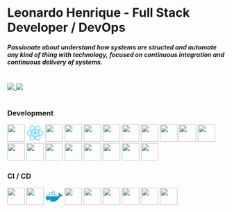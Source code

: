 <html>
  <h1>Leonardo Henrique - Full Stack Developer / DevOps</h1>
  <h5>Passionate about understand how systems are structed and automate any kind of thing with technology, focused on continuous integration and continuous delivery of systems.</h5>
  <br>
  
  <div>
    <a 
       href="https://www.linkedin.com/in/leohenriquedev" target="_blank">
       <img src="https://img.shields.io/badge/-LinkedIn-0a67c2?style=for-the-badge&logo=linkedin&logoColor=white">
    </a>
    <a 
       href="mailto: heenriqueleo@gmail.com" target="_blank">
       <img src="https://img.shields.io/badge/-Gmail-e94335?style=for-the-badge&logo=gmail&logoColor=white">
    </a>
  </div>
  
  <br>
   
  <div>
    <h3>Development</h3>
    <img width="40" height="40" src="https://cdn.jsdelivr.net/gh/devicons/devicon/icons/figma/figma-original.svg" />
    <img width="40" height="40" src="https://raw.githubusercontent.com/devicons/devicon/master/icons/react/react-original.svg" />
    <img width="40" height="40" src="https://cdn.jsdelivr.net/gh/devicons/devicon/icons/nextjs/nextjs-line.svg" />
    <img width="40" height="40" src="https://cdn.jsdelivr.net/gh/devicons/devicon/icons/redux/redux-original.svg" />
    <img width="40" height="40" src="https://cdn.jsdelivr.net/gh/devicons/devicon/icons/materialui/materialui-original.svg" />
    <img width="40" height="40" src="https://cdn.jsdelivr.net/gh/devicons/devicon/icons/bootstrap/bootstrap-original.svg" />
    <img width="40" height="40" src="https://cdn.jsdelivr.net/gh/devicons/devicon/icons/nestjs/nestjs-plain.svg" />
    <img width="40" height="40" src="https://cdn.jsdelivr.net/gh/devicons/devicon/icons/npm/npm-original-wordmark.svg" />
    <img width="40" height="40"src="https://cdn.jsdelivr.net/gh/devicons/devicon/icons/socketio/socketio-original.svg" />
    <img width="40" height="40" src="https://cdn.jsdelivr.net/gh/devicons/devicon/icons/spring/spring-original-wordmark.svg" />
    <img width="40" height="40" src="https://cdn.jsdelivr.net/gh/devicons/devicon/icons/laravel/laravel-plain.svg" />
    <img width="40" height="40" src="https://cdn.jsdelivr.net/gh/devicons/devicon/icons/composer/composer-original.svg" />
    <img width="40" height="40" src="https://cdn.jsdelivr.net/gh/devicons/devicon/icons/sequelize/sequelize-original.svg" />
    <img width="40" height="40" src="https://cdn.jsdelivr.net/gh/devicons/devicon/icons/graphql/graphql-plain.svg" />
    <img width="40" height="40" src="https://cdn.jsdelivr.net/gh/devicons/devicon/icons/mongodb/mongodb-original.svg" />
    <img width="40" height="40" src="https://cdn.jsdelivr.net/gh/devicons/devicon/icons/redis/redis-original-wordmark.svg" />
    <img width="40" height="40" src="https://cdn.jsdelivr.net/gh/devicons/devicon/icons/mysql/mysql-original-wordmark.svg" />
    <img width="40" height="40" src="https://cdn.jsdelivr.net/gh/devicons/devicon/icons/postgresql/postgresql-original-wordmark.svg" />
    <img width="40" height="40" src="https://cdn.jsdelivr.net/gh/devicons/devicon/icons/microsoftsqlserver/microsoftsqlserver-plain-wordmark.svg" />
  </div>
  
   <div>
    <h3>CI / CD</h3>
    <img width="40" height="40" src="https://www.vectorlogo.zone/logos/git-scm/git-scm-icon.svg" />
    <img width="40" height="40" src="https://cdn.jsdelivr.net/gh/devicons/devicon/icons/gitlab/gitlab-original.svg" />
    <img width="40" height="40" src="https://github.com/devicons/devicon/blob/master/icons/docker/docker-plain.svg" />
    <img width="40" height="40" src="https://cdn.jsdelivr.net/gh/devicons/devicon/icons/jenkins/jenkins-original.svg" />
    <img width="40" height="40" src="https://cdn.jsdelivr.net/gh/devicons/devicon/icons/kubernetes/kubernetes-plain.svg" />
    <img width="40" height="40" src="https://cdn.jsdelivr.net/gh/devicons/devicon/icons/heroku/heroku-original.svg" />
    <img width="40" height="40" src="https://cdn.jsdelivr.net/gh/devicons/devicon/icons/vagrant/vagrant-original.svg" />
    <img width="40" height="40" src="https://cdn.jsdelivr.net/gh/devicons/devicon/icons/linux/linux-original.svg" />
    <img width="40" height="40" src="https://cdn.jsdelivr.net/gh/devicons/devicon/icons/nginx/nginx-original.svg" />
  </div>
   
   <br>
    
</html>
